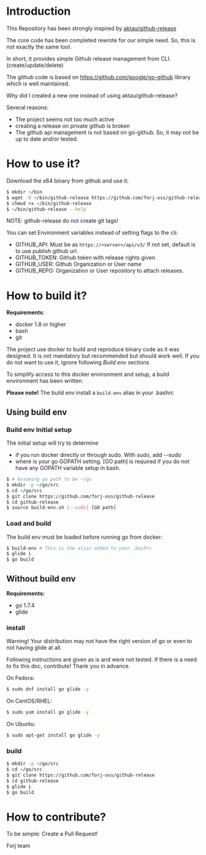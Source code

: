 # Introduction

This Repository has been strongly inspired by [aktau/github-release](https://github.com/aktau/github-release)

The core code has been completed rewrote for our simple need.
So, this is not exactly the same tool.

In short, it provides simple Github release management from CLI.
(create/update/delete)

The github code is based on https://github.com/google/go-github library
which is well maintained.

Why did I created a new one instead of using aktau/github-release?

Several reasons:
- The project seems not too much active
- creating a release on private github is broken
- The github api management is not based on go-github. So, it may not be
    up to date and/or tested.

# How to use it?

Download the x64 binary from github and use it:

```bash
$ mkdir ~/bin
$ wget -O ~/bin/github-release https://github.com/forj-oss/github-release/releases/download/1.0.0/github-release
$ chmod +x ~/bin/github-release
$ ~/bin/github-release --help
```

NOTE: github-release do not create git tags!

You can set Environment variables instead of setting flags to the cli:

- GITHUB_API: Must be as `https://<server>/api/v3/` If not set,
    default is to use publish github url.
- GITHUB_TOKEN: Github token with release rights given
- GITHUB_USER: Github Organization or User name
- GITHUB_REPO: Organization or User repository to attach releases.

# How to build it?

__Requirements__:
- docker 1.8 or higher
- bash
- git

The project use docker to build and reproduce binary code as it was
designed.
It is not mandatory but recommended but should work well.
If you do not want to use it, ignore following *Build env* sections

To simplify access to this docker environment and setup, a build environment
has been written.

**Please note!** The build env install a `build-env` alias in your .bashrc

## Using build env

### Build env Initial setup

The initial setup will try to determine
- if you run docker directly or through sudo. With sudo, add --sudo
- where is your go GOPATH setting. [GO path] is required if you do not
    have any GOPATH variable setup in bash.

```bash
$ # Assuming go path to be ~/go
$ mkdir -p ~/go/src
$ cd ~/go/src
$ git clone https://github.com/forj-oss/github-release
$ cd github-release
$ source build-env.sh [--sudo] [GO path]
```

### Load and build

The build env must be loaded before running go from docker:

```bash
$ build-env # This is the alias added to your .bashrc
$ glide i
$ go build
```

## Without build env

**Requirements:**
- go 1.7.4
- glide

### install

Warning! Your distribution may not have the right version of go or even
to not having glide at all.

Following instructions are given as is and were not tested.
If there is a need to fix this doc, contribute! Thank you in advance.

On Fedora:
```bash
$ sudo dnf install go glide -y
```

On CentOS/RHEL:
```bash
$ sudo yum install go glide -y
```

On Ubuntu:
```bash
$ sudo apt-get install go glide -y
```

### build

```bash
$ mkdir -p ~/go/src
$ cd ~/go/src
$ git clone https://github.com/forj-oss/github-release
$ cd github-release
$ glide i
$ go build
```

# How to contribute?

To be simple: Create a Pull Request!

Forj team
